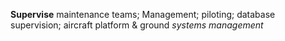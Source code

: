 **Supervise** maintenance teams; Management; piloting; database supervision; aircraft platform & ground *systems management*
